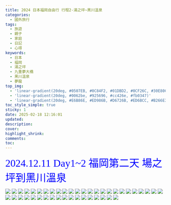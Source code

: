 ```yaml
---
title: 2024 日本福岡自由行 行程2-湯之坪~黑川溫泉
categories:
  - 國外旅行
tags:
  - 旅遊
  - 親子
  - 家庭
  - 日記
  - 心得
keywords:
  - 日本
  - 福岡
  - 湯之坪
  - 九重夢大橋
  - 黑川溫泉
  - 夢龍
top_img:
  - 'linear-gradient(20deg, #0507EB, #0C84F2, #01DBD2, #0CF26C, #30E80C)'
  - 'linear-gradient(20deg, #0062be, #925696, #cc426e, #fb0347)'
  - 'linear-gradient(20deg, #E6B86E, #ED986B, #D6726B, #ED6BCC, #B266E3)'
toc_style_simple: true
sticky: 1
date: 2025-02-18 12:16:01
updated:
description:
cover:
highlight_shrink:
comments:
toc:
---
```


<font face="標楷體" color="blue" size="6px">2024.12.11 Day1~2 福岡第二天 場之坪到黑川溫泉</font>

![](https://lh3.googleusercontent.com/pw/AP1GczNzJAyN42z3iHXa1cIxe-Gd4MdgyJSszVtg0M-AdakuWa5RHy3ayNC7YpRIEbL8bi1nEU6S7QWiKYma67CrtWbf1M6Oe5OB5mHzEJeLbD8U26_C1Uk=w1920-h1080)
![](https://lh3.googleusercontent.com/pw/AP1GczNIvvajXOf-YAUAXEflU1YNupfaGBoiGTOjbGBJjK-mXQDQQ1osvv43B6UA2cJtDsrF_KLg5lBgGb_ZjNOv34NJTuwCT6kPLK3njE10sn_0xAqISQI=w1920-h1080)
![](https://lh3.googleusercontent.com/pw/AP1GczNoOU44cnBolIhNXoO5l7xxo3TShwYa9sJwHV_gsyC9h47SYTsseE_MkRZhFLnK2YGzh-Tstw_ntB74wWv2Xj9SR3seRfPZTkWfkAnxxFqM4dpk_C4=w1920-h1080)
![](https://lh3.googleusercontent.com/pw/AP1GczMsoFdP2Jl9d6QoZu5W1iQ31-SOw9L7FsnCUdNkHY4ruVLrk5fBn2-qHzYI-Bv8-veqkW97CLGGUOJsAiDsuTJrFJtreCBBdtqQfTpW1hl4LSS8MlE=w1920-h1080)
![](https://lh3.googleusercontent.com/pw/AP1GczNEFnWLxFcMoqcM_dZyw-fezJ9NwjGkMrlm4VClm0shihFzBMHoN_7Dh9A6z1aAo-qtHrO7kOHEAwYz9KUU-74Cw_rpGrI9m0IIIej-JFriwOb1BB8=w1920-h1080)
![](https://lh3.googleusercontent.com/pw/AP1GczO8F6Uo9F-PPXuLUCcoA7c-f1WWnZ11oYMxOcasuSPbsPg413mbxqoI3rFaNDXl3DjLQ1JGvZjZpRTppPssigZPtA8-mnrAnFMVOCdaQbj7YVe8xck=w1920-h1080)
![](https://lh3.googleusercontent.com/pw/AP1GczM1KVTQGwIAGzP1g8U0phRdZcsmCxNcio-JMGdq6PUnxYIu47o4BnAO7Y5933Zl84lCxEW87aYkvNf0LiOrvEFKgoU3gZVinAfCLTqec5KHyfsExnc=w1920-h1080)
![](https://lh3.googleusercontent.com/pw/AP1GczPrAtNEbt4hSQiJ84MpwVm1IMAexMeuE2WfN5HCX2cFWBi0wBZBLVU4sLuT2MiXCUpuKIIG4oLUsSYZvbkxrlXQ4IKl0hkZUQZ-4qNUyXKI4vfrIOE=w1920-h1080)
![](https://lh3.googleusercontent.com/pw/AP1GczMuqLwHIjrl1BzAN7JQmrgGmC2ImlNi4EXpYfA_n-Mci28CGUtmDGzN8T7klCQgQP63QF_M65PYNYG3A1P5x6Ofll6bK0GJj2wPfg12oYLCq1IdIbk=w1920-h1080)
![](https://lh3.googleusercontent.com/pw/AP1GczOAlGwn6Vvr5DxaPf7pdX59_NkWVBy3LUtPuQyiBAyxOAhHYjgWLyq0vTyrZPLnkiuJCBwwJYk9t8dQNz235GPD--0kSsO1aj_yWuv8vh97WTcWXTw=w1920-h1080)
![](https://lh3.googleusercontent.com/pw/AP1GczNHP3FCp2D4YM8ovJXYiNKxf7pIl9SCfhB9lZZBNm6KE6tO-YKsCptQmZsuddl3vX_iZ-JcCoqGM7bvJGQADdgpmIjVxlDrJFvTisymSGeMh6rmlEw=w1920-h1080)
![](https://lh3.googleusercontent.com/pw/AP1GczM1vorUnhQFtC_WhAdIUg5At2qIXy38Dpp5Y521rkas2JnKr_CTvyfBnxYC7eGe81FangNYk321B4Z5yAXt5mz-CE8fNVpzfDq8466gRwyzt7BIYE0=w1920-h1080)
![](https://lh3.googleusercontent.com/pw/AP1GczOtKVA7ycQjqWDg5njyAwy7lGVr7GP3nAiTt00XJxI3mLZ8j_AUWxf0RygXBxDidNKK_A-w49zz-hpgAU_pGN9W2VFfVyhmJ52g5vGXn8cefTX_Z28=w1920-h1080)
![](https://lh3.googleusercontent.com/pw/AP1GczMe1HQOZpgW0aeJpN-3b0C1sclcoY1LZj6wrHGYkh42bbhthpvXkdNtn3u24L51T-i0ffLX5qINVSDD3ykDdHb-c75X6FIHj1y7_RwzVloeESrcxdM=w1920-h1080)
![](https://lh3.googleusercontent.com/pw/AP1GczNaoLWjr26X1z5cNHNZR-FiVux1I8w7eqiInqlRk-HABb4uoc_QcVSi7uX0drWSrII4TE-bbsG7kxZYM3C5YMlLYQ1jG8vUifb-ly_dvcgYiiGVlpw=w1920-h1080)
![](https://lh3.googleusercontent.com/pw/AP1GczN01kBzq0t5kEhaJrMBVXvExWcygXa2O-Be4rlC7wDJ-SagP2Wca0ao4avNXK0v4_mz3Yi5i-lvhVUXxHYYaTUQf_-2RKDAKOMfzLnVcKWdG5eav-Q=w1920-h1080)
![](https://lh3.googleusercontent.com/pw/AP1GczPjx4hRvhZFJKoK8vOZwhPyMjliBbyTak0t7F6HdJwQYzvXsH8Mt5TlfW-fJ2LzzaKvwUV8C1MNX8Me7rHuAVhDe6oWSTBJlFQnqb4D7puUgjZTigo=w1920-h1080)
![](https://lh3.googleusercontent.com/pw/AP1GczOYUGahXLRSB7cIv1DjWlosnKqavuQo7hUPTBxratMBPGQmkIEm8stEuJ9jSVCIIXEiT34uWJupd33eLrYB4IQ5YByJDYKs5yMYnppwmUPVScgmoEs=w1920-h1080)
![](https://lh3.googleusercontent.com/pw/AP1GczOrag6obdALJ5UYRuX0xBrDAx-0uQLCNRe5PcjL4VYzvyrGGKsvUl2cnBTKPZhsjaE0VeN6-sqVkB7iBg97bIJXraycU2MN-KAuEZMM0YLNBeKotQ8=w1920-h1080)
![](https://lh3.googleusercontent.com/pw/AP1GczPMT0hVGe6dmFDtQo950gwIb--tmwBjBswEkVRG1N5RlTZPmvhpXSp48dac2d0RZ4l9mUfjz7YHtuRv4BVssA2xOpvdUj4lr0bdHKtlsk0e3x-qmcs=w1920-h1080)
![](https://lh3.googleusercontent.com/pw/AP1GczNQ06SdkHzyTcBKRGhD1tV0UYHwJnVRF0sU34dT-YN50EwNOQAxik-kb2ZuR81ZXOZjJWBNzUERSCCeaxJxxj_EkOzzu0HITL15oR5JWZbrcQKHmRs=w1920-h1080)
![](https://lh3.googleusercontent.com/pw/AP1GczNQ-S4oMs0cD8xUEnup8tIGnR2oNh72n5htMgk1DUETcJm3EQ73bKo9xsHIPVTQbZxQ9Sd-WPFlvGBbQHrLVXJCaAExuIqpcoCEVUyX-6leTIW6Svg=w1920-h1080)
![](https://lh3.googleusercontent.com/pw/AP1GczOSSUBW9MW-2tG1NZr4RbYo3eSojOxqPNGpL6ctw1nqU4wWi7MevZtey_fNl9XuNhKPpq8fbABx1jGgk7uQ7GkX2_J7U6yc-ldnWgjpydkoDAD37F0=w1920-h1080)
![](https://lh3.googleusercontent.com/pw/AP1GczMTywZm2fw2V2To1DwHhOhZKYLTzqNSUpTacpiy_7wXDT9D6MDmnetZLWOj2L3EfOCNuUsjAdULJg6aE0JmNOcB0P64fMI-PB40vbmIEgdEp7qgfWo=w1920-h1080)
![](https://lh3.googleusercontent.com/pw/AP1GczOwHyhX9bvZ0A3NC8VjmRsXxNa_APudkDj4WbzsL_6bRiWUKCHvO6T_oxxMPm20yrJJqc8GIjcci8ft-12w9P2pgGQwWoyQ-RLi2LMpwtGmqg_4PcE=w1920-h1080)
![](https://lh3.googleusercontent.com/pw/AP1GczMhZ4j_uN9wkTlVxtBZ1dKXDk-kOl8anS7keojy-JOqQbMxjnbwaKmoUC1NimA7iPvzPfjbWTrWAwWjZl64uPk1RzAbqh1NiM8TiGF-bNczMufg9wM=w1920-h1080)
![](https://lh3.googleusercontent.com/pw/AP1GczPf6FAvWyhGY8spETc-MPip9KyaNTSEbLmHFsgw8Ia30SLVVcuL3zmWUU4RUfEBc65zjSrKpXfk3W0UZTYi7N9putcbZCEHhNBwvjaDFt5WBQeFgMU=w1920-h1080)
![](https://lh3.googleusercontent.com/pw/AP1GczO9gxtLLfv2gVXcY-4WOn9Ngk0LDeBfcTVMrbCHvCC9VUnGUMOJeQ6urMpOQZ2Q872iwxyykVf215Wuvdlt26FOKAvBisnwlWvLOqOIrPvcMyw7rlU=w1920-h1080)
![](https://lh3.googleusercontent.com/pw/AP1GczM-zEv7FeN6_uNWVooUR_FB0enjg9NW_i7fi06vNAPdpkmfSK7y48xa6OK2UUS0dBC0rtvYbFuQ-uyjAZP3u6oYaUUUBfgnLT4mthHEoV94RxdWscc=w1920-h1080)
![](https://lh3.googleusercontent.com/pw/AP1GczM-ezCor7MOPvI_oQEjRmVmwvG1EiuqdWMKpepW6DfgK6gY8FUZUjr7lgEqR81iHZIHaFYVhptZEoku0s4wsnnSp2MJjJ4rdtKToLeeam5oMNkffuM=w1920-h1080)
![](https://lh3.googleusercontent.com/pw/AP1GczNl-Jz3QoT9nFDskLcqKPLQvG1HufIb7ro9DU_MVn5aW9CSnh9PNsuPinEk3ZxVbDovIn0wYAnZHytujKQpCf8Vytq-dbVfYY0mRP3UAcNQ3AeSBgA=w1920-h1080)
![](https://lh3.googleusercontent.com/pw/AP1GczPIqeNSFOzSz0dQsmRXhEzGlEaXyfDNBdBFtuiMc0JMPg-s4f6OqlcDCzE68HUsFyqxR5o000tJ9h7YvY77qVDzQft5Ii4HwWVhzn6Tv2o_csfpznQ=w1920-h1080)
![](https://lh3.googleusercontent.com/pw/AP1GczP6OgKVriHNakwV3pqTTRpkb6_apl8sBv4-PL5pCnbyrh1h2ybk2tzc2NhCOX7OGcfiSF8CQSy_s3PeNt3YlWneNtRfxaEHREdXoN5QGUgQbiOIpI8=w1920-h1080)
![](https://lh3.googleusercontent.com/pw/AP1GczMQJSOWIJEmpoh1UJkk5GYXedGAcB3xhlDs_T4eYCOUjcwx7IWKUqurm7A9LI6s7lIZiABk8p8P-UACArVR8rSDn0gtZPotzbbUBwDUugYUR5XfXA8=w1920-h1080)
![](https://lh3.googleusercontent.com/pw/AP1GczPZYtT0CS8tUVCOclTh1Z9TSscgRej_uNVk25hVudxrg5dnt40BHTEfYbzeqOTxbGV0oNza5NxoSKFLdyEFe-wdNnaUcYnsi-WGA1J4mJi6KbM3hJQ=w1920-h1080)
![](https://lh3.googleusercontent.com/pw/AP1GczNTUIscHNosQ9FgIw9irn70h2i8jusNR41Pq3E05HDIn5MpGkB8XZrg9_kOmxiLrD5mrbEypFV2ozdXyrMmfQTGmAZNQqmVzdJMFN8ydadTVFOBNLc=w1920-h1080)
![](https://lh3.googleusercontent.com/pw/AP1GczPpsklio75WwnR-qPh5VkcD1R9iYA6jLjR6-iUKgJMbxR7JeThjZJ0KIT-F0Eh3gvr4MQCxnBINZynV14602t5PMji6mniYgufZHGgmB0LAUQpvGRg=w1920-h1080)
![](https://lh3.googleusercontent.com/pw/AP1GczM4NaibW2WmB--8RedECpjFGlnfUw4IBAcBnLL3Y7_EPmJ447Csxnsqdy27-EB6dXKvsm4vLMISA_wLur7VQefkLnEgsrnFcW8uoXeXTjLNYZ6hXZM=w1920-h1080)
![](https://lh3.googleusercontent.com/pw/AP1GczNLaHpdJAMMrvh64qGRsdLSv4m50C1GIYUqVGj_O_ApjStg-j4LB8lOXjHGkl5rbFw0pGURsFsxI8_f_5VnMr3DZdVD6xx2lV88AecVatq6XpAA0F0=w1920-h1080)
![](https://lh3.googleusercontent.com/pw/AP1GczN6DosbV0UWvlb-cINqX0F5WTFo9Ioyb5pIbk6OzWF-T5EpNaIqLI7nXa2KAj9QZgtm5Q5LVrMXR718GItXiLpfRgfbd7LYrkgk8tmLzgAMflM6qMs=w1920-h1080)
![](https://lh3.googleusercontent.com/pw/AP1GczMiJr7BiY-oxKZyQmNMz3F5iEN1YfPQ5_yKNc4ulgaNJY58zo_zmlpNhvqZNref-wifniPbfoZyqSP16y0XkuD4GnF8tcBtgCIXBJRdtwaWBkjleaY=w1920-h1080)
![](https://lh3.googleusercontent.com/pw/AP1GczOJs5MlI5HWYXySvMHIWzlHwV9dSWODSt2UAUwZD_VWFNH50yfpXxZga4XXtswqRMesWZ8NCJW5Kcmond-07oHweNEVF91fdi3DtvAzD-jJZy39bPg=w1920-h1080)
![](https://lh3.googleusercontent.com/pw/AP1GczM3nlFfVLpjCPbBFX4_-7G2djpEe0tuDFqSIe0AVkC79vIG0-0rnHLUwL8wV3mzjVU6yDJsDcH5JDi-tDUdDxoH3Qv-njC0Jzw1ROVyj4SmJe1rWr0=w1920-h1080)

<style>
table th:first-of-type {
    width: 33%;
}
table th:nth-of-type(2) {
    width: 33%;
}
table th:nth-of-type(3) {
    width: 33%;
}
</style>
